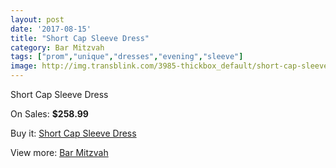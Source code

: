 ```yaml
---
layout: post
date: '2017-08-15'
title: "Short Cap Sleeve Dress"
category: Bar Mitzvah
tags: ["prom","unique","dresses","evening","sleeve"]
image: http://img.transblink.com/3985-thickbox_default/short-cap-sleeve-dress.jpg
---
```

Short Cap Sleeve Dress

On Sales: **$258.99**
<a href="https://www.transblink.com/en/bar-mitzvah/1265-short-cap-sleeve-dress.html"><amp-img layout="responsive" width="600" height="600" src="//img.transblink.com/3985-thickbox_default/short-cap-sleeve-dress.jpg" alt="Short Cap Sleeve Dress 0" /></a>
<a href="https://www.transblink.com/en/bar-mitzvah/1265-short-cap-sleeve-dress.html"><amp-img layout="responsive" width="600" height="600" src="//img.transblink.com/3987-thickbox_default/short-cap-sleeve-dress.jpg" alt="Short Cap Sleeve Dress 1" /></a>
<a href="https://www.transblink.com/en/bar-mitzvah/1265-short-cap-sleeve-dress.html"><amp-img layout="responsive" width="600" height="600" src="//img.transblink.com/3986-thickbox_default/short-cap-sleeve-dress.jpg" alt="Short Cap Sleeve Dress 2" /></a>

Buy it: [Short Cap Sleeve Dress](https://www.transblink.com/en/bar-mitzvah/1265-short-cap-sleeve-dress.html "Short Cap Sleeve Dress")

View more: [Bar Mitzvah](https://www.transblink.com/en/2-bar-mitzvah "Bar Mitzvah")